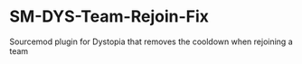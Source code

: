 # SM-DYS-Team-Rejoin-Fix
Sourcemod plugin for Dystopia that removes the cooldown when rejoining a team
